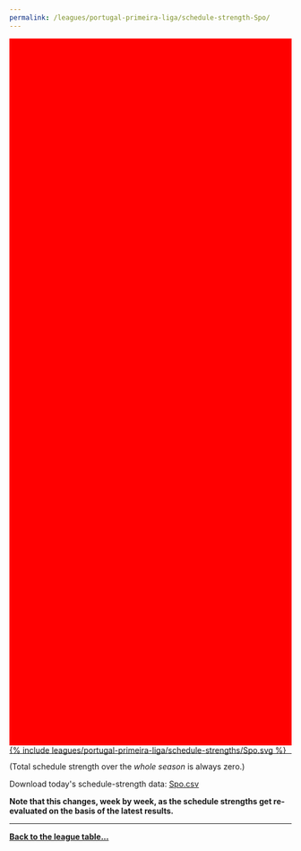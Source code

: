 ```yaml
---
permalink: /leagues/portugal-primeira-liga/schedule-strength-Spo/
---
```


<style>
.svg-wrap {
    background-color:red;
    height:0;
    padding-top:250%; /* 350px/550px */
    position: relative;
}

svg {
    background-color: white;
    height: 100%;
    display:block;
    width: 100%;
    position: absolute;
    top:0;
    left:0;
}
</style>


<div class="svg-wrap">
{% include leagues/portugal-primeira-liga/schedule-strengths/Spo.svg %}
</div>

-----

(Total schedule strength over the *whole season* is always zero.)


Download today's schedule-strength data: [Spo.csv](/assets/leagues/portugal-primeira-liga/2019/schedule-strengths/Spo.csv)

**Note that this changes, week by week, as the schedule strengths get re-evaluated on the
basis of the latest results.**

-----

[**Back to the league table...**](/leagues/portugal-primeira-liga)


